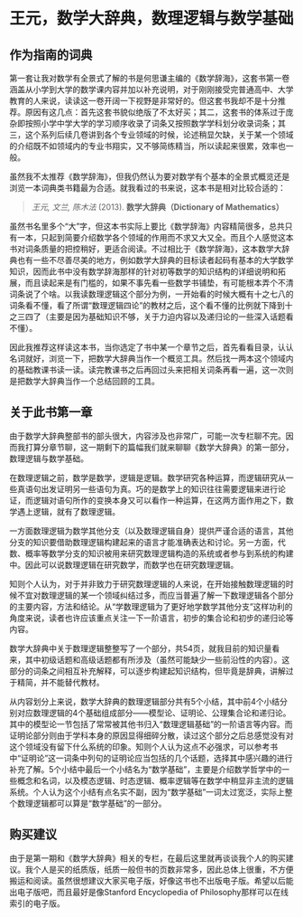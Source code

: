 # 王元，数学大辞典，数理逻辑与数学基础

## 作为指南的词典

第一套让我对数学有全景式了解的书是何思谦主编的《数学辞海》，这套书第一卷涵盖从小学到大学的数学课内容并加以补充说明，对于刚刚接受完普通高中、大学教育的人来说，读读这一卷开阔一下视野是非常好的。但这套书我却不是十分推荐。原因有这几点：首先这套书貌似绝版了不太好买；其二，这套书的体系过于庞杂即按照小学中学大学的学习顺序收录了词条又按照数学学科划分收录词条；其三，这个系列后续几卷讲到各个专业领域的时候，论述稍显欠缺，关于某一个领域的介绍既不如领域内的专业书翔实，又不够简练精当，所以读起来很累，效率也一般。

虽然我不太推荐《数学辞海》，但我仍然认为要对数学有个基本的全景式概览还是浏览一本词典类书籍最为合适。就我看过的书来说，这本书是相对比较合适的：

> *王元, 文兰, 陈木法* (2013). **数学大辞典（Dictionary of Mathematics）**

虽然书名里多个“大”字，但这本书实际上要比《数学辞海》内容精简很多，总共只有一本，只起到简要介绍数学各个领域的作用而不求又大又全。而且个人感觉这本书对词条质量的把控稍好，更适合阅读。不过相比于《数学辞海》，这本数学大辞典也有一些不尽善尽美的地方，例如数学大辞典的目标读者起码有基本的大学数学知识，因而此书中没有数学辞海那样的针对初等数学的知识结构的详细说明和拓展，而且读起来是有门槛的，如果不事先看一些数学书铺垫，有可能根本弄个不清词条说了个啥。以我读数理逻辑这个部分为例，一开始看的时候大概有十之七八的词条看不懂，看了所谓“数理逻辑四论”的教材之后，这个看不懂的比例就下降到十之三四了（主要是因为基础知识不够，关于力迫内容以及递归论的一些深入话题看不懂）。

因此我推荐这样读这本书，当你选定了书中某一个章节之后，首先看看目录，认认名词就好，浏览一下，把数学大辞典当作一个概览工具。然后找一两本这个领域内的基础教课书读一读。读完教课书之后再回过头来把相关词条再看一遍，这一次则是把数学大辞典当作一个总结回顾的工具。

## 关于此书第一章

由于数学大辞典整部书的部头很大，内容涉及也非常广，可能一次专栏聊不完。因而我打算分章节聊，这一期剩下的篇幅我们就来聊聊《数学大辞典》的第一部分，数理逻辑与数学基础。

在数理逻辑之前，数学是数学，逻辑是逻辑。数学研究各种运算，而逻辑研究从一些真语句出发证明另一些语句为真。巧的是数学上的知识往往需要逻辑来进行论证，而逻辑对语句所作的变换本身又可以看作一种运算，在这两方面作用之下，数学遇上逻辑，就有了数理逻辑。

一方面数理逻辑为数学其他分支（以及数理逻辑自身）提供严谨合适的语言，其他分支的知识要借助数理逻辑构建起来的语言才能准确表达和讨论。另一方面，代数、概率等数学分支的知识被用来研究数理逻辑构造的系统或者参与到系统的构建中。因此可以说数理逻辑在研究数学，而数学也在研究数理逻辑。

知则个人认为，对于并非致力于研究数理逻辑的人来说，在开始接触数理逻辑的时候不宜对数理逻辑的某一个领域纠结过多，而应当普遍了解一下数理逻辑各个部分的主要内容，方法和结论。从“学数理逻辑为了更好地学数学其他分支”这样功利的角度来说，读者也许应该重点关注一下一阶语言，初步的集合论和初步的递归论等内容。

数学大辞典中关于数理逻辑整整写了一个部分，共54页，就我目前的知识量看来，其中初级话题和高级话题都有所涉及（虽然可能缺少一些前沿性的内容）。这部分的词条之间相互补充解释，可以逐步构建起知识结构，但毕竟是辞典，讲解过于精简，并不能替代教材。

从内容划分上来说，数学大辞典的数理逻辑部分共有5个小结，其中前4个小结分别对应数理逻辑的4个基础组成部分——模型论、证明论、公理集合论和递归论。其中的模型论一节包括了常常被其他书归入“数理逻辑基础”的一阶语言等内容。而证明论部分则由于学科本身的原因显得细碎分散，读过这个部分之后总感觉没有对这个领域没有留下什么系统的印象。知则个人认为这点不必强求，可以参考书中“证明论”这一词条中列句的证明论应当包括的几个话题，选择其中感兴趣的进行补充了解。5个小结中最后一个小结名为“数学基础”，主要是介绍数学哲学中的一些概念和名词，以及模态逻辑、时态逻辑、概率逻辑等在数学中稍显非主流的逻辑系统。个人认为这个小结有点名实不副，因为“数学基础”一词太过宽泛，实际上整个数理逻辑都可以算是“数学基础”的一部分。

## 购买建议

由于是第一期和《数学大辞典》相关的专栏，在最后这里就再谈谈我个人的购买建议。我个人是买的纸质版，纸质一般但书的页数非常多，因此总体上很重，不方便搬运和阅读。虽然很想建议大家买电子版，好像这书也不出版电子版。希望以后能出电子版吧，而且最好是像Stanford Encyclopedia of Philosophy那样可以在线索引的电子版。
